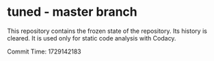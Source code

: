 # tuned - master branch

This repository contains the frozen state of the repository.
Its history is cleared. It is used only for static code
analysis with Codacy.

Commit Time: 1729142183